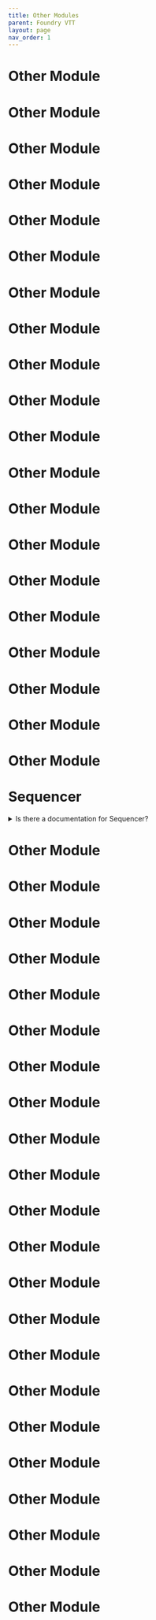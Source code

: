 ```yaml
---
title: Other Modules
parent: Foundry VTT
layout: page
nav_order: 1
---
```


# Other Module
# Other Module
# Other Module
# Other Module
# Other Module
# Other Module
# Other Module
# Other Module
# Other Module
# Other Module
# Other Module
# Other Module
# Other Module
# Other Module
# Other Module
# Other Module
# Other Module
# Other Module
# Other Module
# Other Module

# Sequencer

<details markdown="block">
<summary>Is there a documentation for Sequencer?</summary>

> _Yes! Here is the link to the [Sequencer wiki](https://fantasycomputer.works/FoundryVTT-Sequencer/#/)_

#### Sequencer Documentation
</details>

# Other Module
# Other Module
# Other Module
# Other Module
# Other Module
# Other Module
# Other Module
# Other Module
# Other Module
# Other Module
# Other Module
# Other Module
# Other Module
# Other Module
# Other Module
# Other Module
# Other Module
# Other Module
# Other Module
# Other Module
# Other Module
# Other Module
